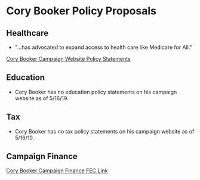 # Cory Booker Policy Proposals

## Healthcare
* "...has advocated to expand access to health care like Medicare for All."

[Cory Booker Campaign Website Policy Statements](https://corybooker.com/meet-cory/)

## Education
* Cory Booker has no education policy statements on his campaign website as of 5/16/19.

## Tax 
* Cory Booker has no tax policy statements on his campaign website as of 5/16/19.

## Campaign Finance
[Cory Booker Campaign Finance FEC Link](https://www.fec.gov/data/candidate/P00009795/)
